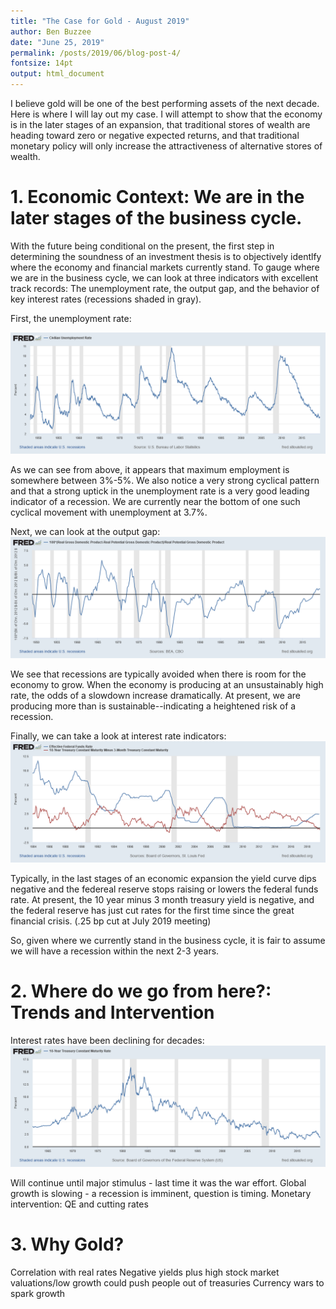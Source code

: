 ```yaml
---
title: "The Case for Gold - August 2019"
author: Ben Buzzee
date: "June 25, 2019"
permalink: /posts/2019/06/blog-post-4/
fontsize: 14pt
output: html_document
---
```



I believe gold will be one of the best performing assets of the next decade. Here is where I will lay out my case. I will attempt to show that the economy is in the later stages of an expansion, that traditional stores of wealth are heading toward zero or negative expected returns, and that traditional monetary policy will only increase the attractiveness of alternative stores of wealth.

# 1. Economic Context: We are in the later stages of the business cycle.

With the future being conditional on the present, the first step in determining the soundness of an investment thesis is to objectively identlfy where the economy and financial markets currently stand. To gauge where we are in the business cycle, we can look at three indicators with excellent track records: The unemployment rate, the output gap, and
the behavior of key interest rates (recessions shaded in gray).

First, the unemployment rate:

![](../images/unemployment.png)

As we can see from above, it appears that maximum employment is somewhere between 3%-5%. We also notice a very strong cyclical pattern and that a strong uptick in the unemployment rate is a very good leading indicator of a recession. We are currently near the bottom of one such cyclical movement with unemployment at 3.7%.

Next, we can look at the output gap:
![](../images/output_gap.png)

We see that recessions are typically avoided when there is room for the economy to grow. When the economy is producing at an unsustainably high rate, the odds of a slowdown increase dramatically. At present, we are producing more than is sustainable--indicating a heightened risk of a recession.


Finally, we can take a look at interest rate indicators: 
![](../images/ffyieldcurve.png)


Typically, in the last stages of an economic expansion the yield curve dips negative and the federeal reserve stops raising or lowers the federal funds rate. At present, the 10 year minus 3 month treasury yield is negative, and the federal reserve has just cut rates for the first time since the great financial crisis. (.25 bp cut at July 2019 meeting)

So, given where we currently stand in the business cycle, it is fair to assume we will have a recession within the next 2-3 years.

# 2. Where do we go from here?: Trends and Intervention

Interest rates have been declining for decades:
![](../images/yields10.png)

Will continue until major stimulus - last time it was the war effort.
Global growth is slowing - a recession is imminent, question is timing. 
Monetary intervention: QE and cutting rates

# 3. Why Gold?

Correlation with real rates
Negative yields plus high stock market valuations/low growth could push people out of treasuries
Currency wars to spark growth
